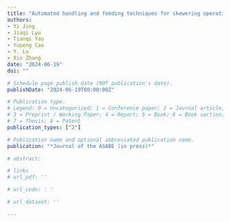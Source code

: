 ```yaml
---
title: "Automated handling and feeding techniques for skewering operations"
authors: 
- Yi Jing
- Jiaqi Lyu
- Tianqi Yao
- Yupeng Cao
- Y. Lu
- Xin Zhang
date: "2024-06-19"
doi: ""

# Schedule page publish date (NOT publication's date).
publishDate: "2024-06-19T00:00:00Z"

# Publication type.
# Legend: 0 = Uncategorized; 1 = Conference paper; 2 = Journal article;
# 3 = Preprint / Working Paper; 4 = Report; 5 = Book; 6 = Book section;
# 7 = Thesis; 8 = Patent
publication_types: ["2"]

# Publication name and optional abbreviated publication name.
publication: "*Journal of the ASABE (in press)*"

# abstract: 

# links
# url_pdf: ''

# url_code: ' '

# url_dataset: ''

---
```

